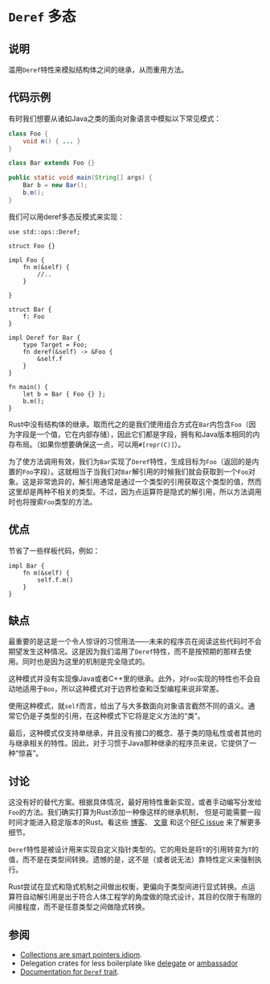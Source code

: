 # `Deref` 多态

## 说明

滥用`Deref`特性来模拟结构体之间的继承，从而重用方法。

## 代码示例

有时我们想要从诸如Java之类的面向对象语言中模拟以下常见模式：

```java
class Foo {
    void m() { ... }
}

class Bar extends Foo {}

public static void main(String[] args) {
    Bar b = new Bar();
    b.m();
}
```

我们可以用deref多态反模式来实现：

```rust,ignore
use std::ops::Deref;

struct Foo {}

impl Foo {
    fn m(&self) {
        //..
    }

}

struct Bar {
    f: Foo
}

impl Deref for Bar {
    type Target = Foo;
    fn deref(&self) -> &Foo {
        &self.f
    }
}

fn main() {
    let b = Bar { Foo {} };
    b.m();
}
```

Rust中没有结构体的继承。取而代之的是我们使用组合方式在`Bar`内包含`Foo`（因为字段是一个值，它在内部存储），因此它们都是字段，拥有和Java版本相同的内存布局。（如果你想要确保这一点，可以用`#[repr(C)]`）。

为了使方法调用有效，我们为`Bar`实现了`Deref`特性，生成目标为`Foo`（返回的是内置的`Foo`字段）。这就相当于当我们对`Bar`解引用的时候我们就会获取到一个`Foo`对象。这是非常诡异的，解引用通常是通过一个类型的引用获取这个类型的值，然而这里却是两种不相关的类型。不过，因为点运算符是隐式的解引用，所以方法调用时也将搜索`Foo`类型的方法。

## 优点

节省了一些样板代码，例如：

```rust,ignore
impl Bar {
    fn m(&self) {
        self.f.m()
    }
}
```

## 缺点

最重要的是这是一个令人惊讶的习惯用法——未来的程序员在阅读这些代码时不会期望发生这种情况。这是因为我们滥用了`Deref`特性，而不是按预期的那样去使用。同时也是因为这里的机制是完全隐式的。

这种模式并没有实现像Java或者C++里的继承。此外，对`Foo`实现的特性也不会自动地适用于`Boo`，所以这种模式对于边界检查和泛型编程来说非常差。

使用这种模式，就`self`而言，给出了与大多数面向对象语言截然不同的语义。通常它仍是子类型的引用，在这种模式下它将是定义方法的“类”。

最后，这种模式仅支持单继承，并且没有接口的概念、基于类的隐私性或者其他的与继承相关的特性。因此，对于习惯于Java那种继承的程序员来说，它提供了一种“惊喜”。

## 讨论

这没有好的替代方案。根据具体情况，最好用特性重新实现，或者手动编写分发给`Foo`的方法。我们确实打算为Rust添加一种像这样的继承机制，
但是可能需要一段时间才能进入稳定版本的Rust。看这些 [博客](http://aturon.github.io/blog/2015/09/18/reuse/)、
[文章](http://smallcultfollowing.com/babysteps/blog/2015/10/08/virtual-structs-part-4-extended-enums-and-thin-traits/)
和这个[RFC issue](https://github.com/rust-lang/rfcs/issues/349) 来了解更多细节。

`Deref`特性是被设计用来实现自定义指针类型的。它的用处是将`T`的引用转变为`T`的值，而不是在类型间转换。遗憾的是，这不是（或者说无法）靠特性定义来强制执行。

Rust尝试在显式和隐式机制之间做出权衡，更偏向于类型间进行显式转换。点运算符自动解引用是出于符合人体工程学的角度做的隐式设计，其目的仅限于有限的间接程度，而不是任意类型之间做隐式转换。

## 参阅

- [Collections are smart pointers idiom](../idioms/deref.md).
- Delegation crates for less boilerplate like [delegate](https://crates.io/crates/delegate)
  or [ambassador](https://crates.io/crates/ambassador)
- [Documentation for `Deref` trait](https://doc.rust-lang.org/std/ops/trait.Deref.html).
